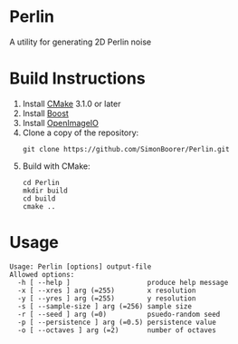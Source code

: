 # Perlin
A utility for generating 2D Perlin noise

# Build Instructions
1. Install [CMake](https://cmake.org/) 3.1.0 or later
2. Install [Boost](http://www.boost.org/)
3. Install [OpenImageIO](http://openimageio.org/)
4. Clone a copy of the repository:
    ```
    git clone https://github.com/SimonBoorer/Perlin.git
    ```
5. Build with CMake:
    ```
    cd Perlin
    mkdir build
    cd build
    cmake ..
    ```

# Usage
```
Usage: Perlin [options] output-file
Allowed options:
  -h [ --help ]                   produce help message
  -x [ --xres ] arg (=255)        x resolution
  -y [ --yres ] arg (=255)        y resolution
  -s [ --sample-size ] arg (=256) sample size
  -r [ --seed ] arg (=0)          psuedo-random seed
  -p [ --persistence ] arg (=0.5) persistence value
  -o [ --octaves ] arg (=2)       number of octaves
```

